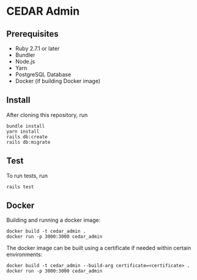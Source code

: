 # CEDAR Admin

## Prerequisites

* Ruby 2.7.1 or later
* Bundler
* Node.js
* Yarn
* PostgreSQL Database
* Docker (if building Docker image)

## Install

After cloning this repository, run

```
bundle install
yarn install
rails db:create
rails db:migrate
```

## Test

To run tests, run

```
rails test
```

## Docker

Building and running a docker image:

```
docker build -t cedar_admin .
docker run -p 3000:3000 cedar_admin
```

The docker image can be built using a certificate if needed within certain environments:

```
docker build -t cedar_admin --build-arg certificate=<certificate> .
docker run -p 3000:3000 cedar_admin
```
